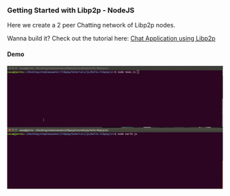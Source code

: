 ### Getting Started with Libp2p - NodeJS

Here we create a 2 peer Chatting network of Libp2p nodes.

Wanna build it? Check out the tutorial here: [Chat Application using Libp2p](https://simpleaswater.com/libp2p/tutorials/nodejs/getting_started?ref=github_simpleaswater_libp2p)


#### Demo
![Libp2p Chat - SimpleAsWater](./hello-libp2p-js.gif)


